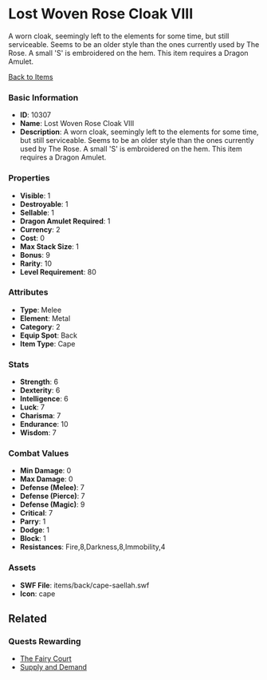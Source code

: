 # Lost Woven Rose Cloak VIII

A worn cloak, seemingly left to the elements for some time, but still serviceable. Seems to be an older style than the ones currently used by The Rose. A small 'S' is embroidered on the hem. This item requires a Dragon Amulet.

[Back to Items](../items.md)

### Basic Information

- **ID**: 10307
- **Name**: Lost Woven Rose Cloak VIII
- **Description**: A worn cloak, seemingly left to the elements for some time, but still serviceable. Seems to be an older style than the ones currently used by The Rose. A small &#039;S&#039; is embroidered on the hem. This item requires a Dragon Amulet.

### Properties

- **Visible**: 1
- **Destroyable**: 1
- **Sellable**: 1
- **Dragon Amulet Required**: 1
- **Currency**: 2
- **Cost**: 0
- **Max Stack Size**: 1
- **Bonus**: 9
- **Rarity**: 10
- **Level Requirement**: 80

### Attributes

- **Type**: Melee
- **Element**: Metal
- **Category**: 2
- **Equip Spot**: Back
- **Item Type**: Cape

### Stats

- **Strength**: 6
- **Dexterity**: 6
- **Intelligence**: 6
- **Luck**: 7
- **Charisma**: 7
- **Endurance**: 10
- **Wisdom**: 7

### Combat Values

- **Min Damage**: 0
- **Max Damage**: 0
- **Defense (Melee)**: 7
- **Defense (Pierce)**: 7
- **Defense (Magic)**: 9
- **Critical**: 7
- **Parry**: 1
- **Dodge**: 1
- **Block**: 1
- **Resistances**: Fire,8,Darkness,8,Immobility,4

### Assets

- **SWF File**: items/back/cape-saellah.swf
- **Icon**: cape

## Related

### Quests Rewarding

- [The Fairy Court](../quests/1072-the-fairy-court.md)
- [Supply and Demand](../quests/1852-supply-and-demand.md)

